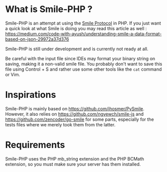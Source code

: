 # What is Smile-PHP ?

Smile-PHP is an attempt at using the [Smile
Protocol](https://github.com/FasterXML/smile-format-specification) in PHP. If
you just want a quick look at what Smile is doing you may read this article as
well :
https://medium.com/code-with-ayush/understanding-smile-a-data-format-based-on-json-29972a37d376

Smile-PHP is still under development and is currently not ready at all.

Be careful with the input file since IDEs may format your binary string on
saving, making it a non-valid smile file. You probably don't want to save this
file using Control + S and rather use some other tools like the `cat` command or
Vim.

# Inspirations

Smile-PHP is mainly based on https://github.com/jhosmer/PySmile. However, it
also relies on https://github.com/ngyewch/smile-js and
https://github.com/zencoder/go-smile for some parts, especially for the tests
files where we merely took them from the latter.

# Requirements

Smile-PHP uses the PHP mb_string extension and the PHP BCMath extension, so you
must make sure your server has them installed.
